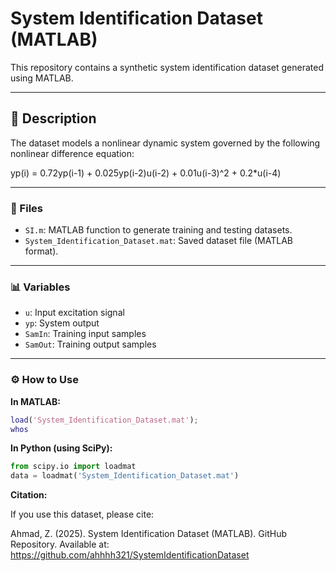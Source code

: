 # System Identification Dataset (MATLAB)

This repository contains a synthetic system identification dataset generated using MATLAB.

---

## 📘 Description
The dataset models a nonlinear dynamic system governed by the following nonlinear difference equation:

yp(i) = 0.72yp(i-1) + 0.025yp(i-2)u(i-2) + 0.01u(i-3)^2 + 0.2*u(i-4)

---

### 📂 Files
- `SI.m`: MATLAB function to generate training and testing datasets.  
- `System_Identification_Dataset.mat`: Saved dataset file (MATLAB format).  

---

### 📊 Variables
- `u`: Input excitation signal  
- `yp`: System output  
- `SamIn`: Training input samples  
- `SamOut`: Training output samples  

---

### ⚙️ How to Use

**In MATLAB:**
```matlab
load('System_Identification_Dataset.mat');
whos
```
**In Python (using SciPy):**
```python
from scipy.io import loadmat
data = loadmat('System_Identification_Dataset.mat')
```
 **Citation:**

If you use this dataset, please cite:

Ahmad, Z. (2025). System Identification Dataset (MATLAB). GitHub Repository.
Available at: https://github.com/ahhhh321/SystemIdentificationDataset
